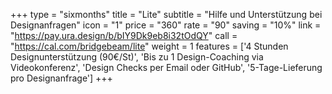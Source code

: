 +++
type = "sixmonths"
title = "Lite"
subtitle = "Hilfe und Unterstützung bei Designanfragen"
icon = "1"
price = "360"
rate = "90"
saving = "10%"
link = "https://pay.ura.design/b/bIY9Dk9eb8i32tOdQY"
call = "https://cal.com/bridgebeam/lite"
weight = 1
features = ['4 Stunden Designunterstützung (90€/St)', 'Bis zu 1 Design-Coaching via Videokonferenz', 'Design Checks per Email oder GitHub', '5-Tage-Lieferung pro Designanfrage']
+++